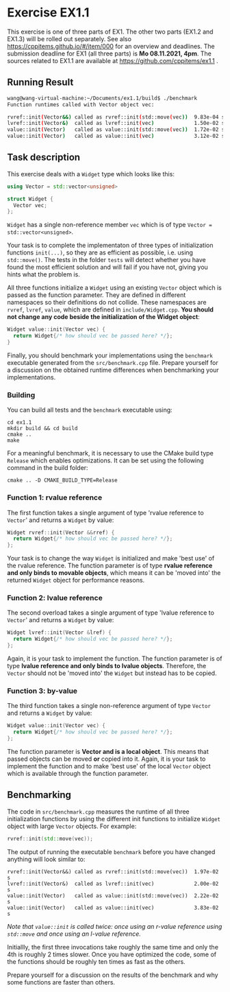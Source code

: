 # Exercise EX1.1

This exercise is one of three parts of EX1. The other two parts (EX1.2 and EX1.3) will be rolled out separately. See also https://cppitems.github.io/#/item/000 for an overview and deadlines. The submission deadline for EX1 (all three parts) is **Mo 08.11.2021, 4pm**.
The sources related to EX1.1 are available at https://github.com/cppitems/ex1.1 .

## Running Result

```bash
wang@wang-virtual-machine:~/Documents/ex1.1/build$ ./benchmark 
Function runtimes called with Vector object vec:

rvref::init(Vector&&) called as rvref::init(std::move(vec))  9.83e-04 s
lvref::init(Vector&)  called as lvref::init(vec)             1.50e-02 s
value::init(Vector)   called as value::init(std::move(vec))  1.72e-02 s
value::init(Vector)   called as value::init(vec)             3.12e-02 s
```

## Task description

This exercise deals with a `Widget` type which looks like this:
```C++
using Vector = std::vector<unsigned>

struct Widget {
  Vector vec;
};
```
`Widget` has a single non-reference member `vec` which is of type `Vector = std::vector<unsigned>`.

Your task is to complete the implementaton of three types of initialization functions `init(...)`, so they are as efficient as possible, i.e. using `std::move()`.
The tests in the folder `tests` will detect whether you have found the most efficient solution and will fail if you have not, giving you hints what the problem is.

All three functions initialize a `Widget` using an existing `Vector` object which is passed as the function parameter. They are defined in different namespaces so their definitions do not collide. These namespaces are `rvref`, `lvref`, `value`, which are defined in `include/Widget.cpp`.
**You should not change any code beside the initialization of the Widget object**:

```C++
Widget value::init(Vector vec) {
  return Widget{/* how should vec be passed here? */};
}
```

Finally, you should benchmark your implementations using the `benchmark` executable generated from the `src/benchmark.cpp` file.
Prepare yourself for a discussion on the obtained runtime differences when benchmarking your implementations.

### Building

You can build all tests and the `benchmark` executable using:
```
cd ex1.1
mkdir build && cd build
cmake ..
make
```

For a meaningful benchmark, it is necessary to use the CMake build type `Release` which enables optimizations. It can be set using the following command in the build folder:
```
cmake .. -D CMAKE_BUILD_TYPE=Release
```

### Function 1: rvalue reference

The first function takes a single argument of type 'rvalue reference to `Vector`' and returns a `Widget` by value:
```C++
Widget rvref::init(Vector &&rref) {
  return Widget{/* how should vec be passed here? */};
};
```
Your task is to change the way `Widget` is initialized and make 'best use' of the rvalue reference.
The function parameter is of type **rvalue reference and only binds to movable objects**, which means it can be 'moved into' the returned `Widget` object for performance reasons.

### Function 2: lvalue reference

The second overload takes a single argument of type 'lvalue reference to `Vector`' and returns a `Widget` by value:
```C++
Widget lvref::init(Vector &lref) {
  return Widget{/* how should vec be passed here? */};
};
```
Again, it is your task to implement the function. 
The function parameter is of type **lvalue reference and only binds to lvalue objects**.
Therefore, the `Vector` should not be 'moved into' the `Widget` but instead has to be copied.

### Function 3: by-value

The third function takes a single non-reference argument of type `Vector` and returns a `Widget` by value:
```C++
Widget value::init(Vector vec) {
  return Widget{/* how should vec be passed here? */};
};
```

The function parameter is **Vector and is a local object**. This means that passed objects can be moved **or** copied into it.
Again, it is your task to implement the function and to make 'best use' of the local `Vector` object which is available through the function parameter.

## Benchmarking

The code in `src/benchmark.cpp` measures the runtime of all three initialization functions by using the different init functions to initialize `Widget` object with large `Vector` objects. For example:

```C++
rvref::init(std::move(vec));
```

The output of running the executable `benchmark` before you have changed anything will look similar to:

```
rvref::init(Vector&&) called as rvref::init(std::move(vec))  1.97e-02 s
lvref::init(Vector&)  called as lvref::init(vec)             2.00e-02 s
value::init(Vector)   called as value::init(std::move(vec))  2.22e-02 s
value::init(Vector)   called as value::init(vec)             3.83e-02 s
```
*Note that `value::init` is called twice: once using an r-value reference using `std::move` and once using an l-value reference.*

Initiallly, the first three invocations take roughly the same time and only the 4th is roughly 2 times slower. Once you have optimized the code, some of the functions should be roughly ten times as fast as the others.

Prepare yourself for a discussion on the results of the benchmark and why some functions are faster than others.
